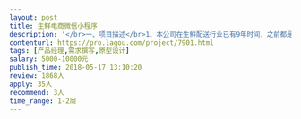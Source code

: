 ```yaml
---                
layout: post       
title: 生鲜电商微信小程序           
description: '</br>一、项目描述</br>1、本公司在生鲜配送行业已有9年时间，之前都是to B的线下业务，给部队、学校等政府部门配送生鲜产品，为了扩大业务范围，想做一款生鲜电商的平台，主要是to C的业务。</br></br>二、功能要求</br>1、目前先做微信小程序，做一个产品的原型设计，功能模块包括：登陆模块、首页、分类（SKU)、订单管理、会员体系</br></br>三、参考产品：每日优鲜、盒马生鲜等生鲜平台产品</br></br>四、人员要求：</br>1、产品经理1位，设计产品原型，撰写PRD</br>'     
contenturl: https://pro.lagou.com/project/7901.html      
tags: [产品经理,需求撰写,原型设计]            
salary: 5000-10000元          
publish_time: 2018-05-17 13:10:20         
review: 1868人                   
apply: 35人                   
recommend: 3人                   
time_range: 1-2周              
---                 
```

